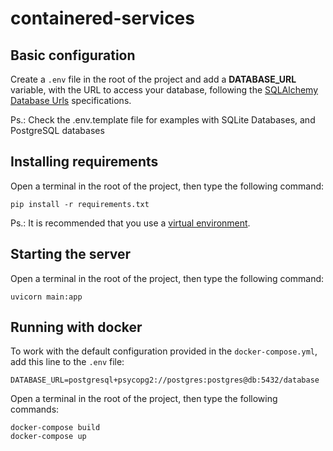 # containered-services

## Basic configuration

Create a `.env` file in the root of the project and add a **DATABASE_URL** variable,
with the URL to access your database, following the
[SQLAlchemy Database Urls](https://docs.sqlalchemy.org/en/14/core/engines.html#database-urls) specifications.

Ps.: Check the .env.template file for examples with SQLite Databases,
and PostgreSQL databases

## Installing requirements

Open a terminal in the root of the project, then type the following command:

```
pip install -r requirements.txt
```

Ps.: It is recommended that you use a [virtual environment](https://docs.python.org/3/library/venv.html#creating-virtual-environments).

## Starting the server

Open a terminal in the root of the project, then type the following command:

```properties
uvicorn main:app
```

## Running with docker

To work with the default configuration provided in the `docker-compose.yml`, add this line to the `.env` file:

```
DATABASE_URL=postgresql+psycopg2://postgres:postgres@db:5432/database
```

Open a terminal in the root of the project, then type the following commands:

```properties
docker-compose build
docker-compose up
```

